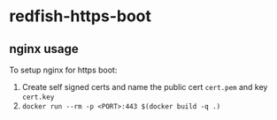 # redfish-https-boot

## nginx usage
To setup nginx for https boot:
1. Create self signed certs and name the public cert `cert.pem` and key `cert.key`
1. `docker run --rm -p <PORT>:443 $(docker build -q .)`
